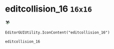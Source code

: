 # editcollision_16 `16x16`
<img src="/img/editcollision_16.png" width=16 height=16>

``` CSharp
EditorGUIUtility.IconContent("editcollision_16")
```
```
editcollision_16
```
